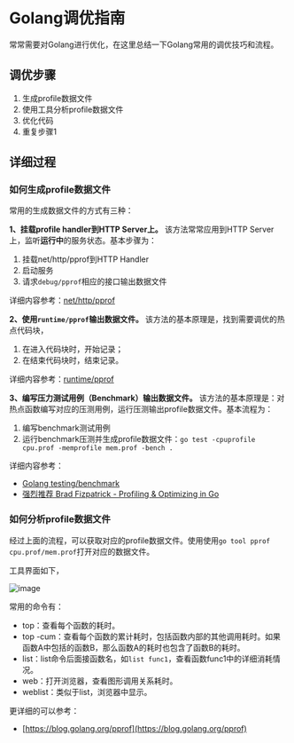 # Golang调优指南

常常需要对Golang进行优化，在这里总结一下Golang常用的调优技巧和流程。

## 调优步骤

1. 生成profile数据文件
2. 使用工具分析profile数据文件
3. 优化代码
4. 重复步骤1


## 详细过程

### 如何生成profile数据文件

常用的生成数据文件的方式有三种：

**1、挂载profile handler到HTTP Server上。**
  该方法常常应用到HTTP Server上，监听**运行中**的服务状态。基本步骤为：
  1. 挂载net/http/pprof到HTTP Handler
  2. 启动服务
  3. 请求`debug/pprof`相应的接口输出数据文件

  详细内容参考：[net/http/pprof](https://golang.org/pkg/net/http/pprof/) 

**2、使用`runtime/pprof`输出数据文件。**
  该方法的基本原理是，找到需要调优的热点代码块，
  1. 在进入代码块时，开始记录；
  2. 在结束代码块时，结束记录。

  详细内容参考：[runtime/pprof](https://golang.org/pkg/runtime/pprof/)

**3、编写压力测试用例（Benchmark）输出数据文件。**
  该方法的基本原理是：对热点函数编写对应的压测用例，运行压测输出profile数据文件。基本流程为：
  1. 编写benchmark测试用例
  2. 运行benchmark压测并生成profile数据文件：`go test -cpuprofile cpu.prof -memprofile mem.prof -bench .`

  详细内容参考：
  - [Golang testing/benchmark](https://golang.org/pkg/testing/#hdr-Benchmarks)
  - [强烈推荐 Brad Fizpatrick - Profiling & Optimizing in Go](https://github.com/bradfitz/talk-yapc-asia-2015/blob/master/talk.md)


### 如何分析profile数据文件

经过上面的流程，可以获取对应的profile数据文件。使用使用`go tool pprof cpu.prof/mem.prof`打开对应的数据文件。

工具界面如下，

![image](https://user-images.githubusercontent.com/3946563/94361230-67910480-00e5-11eb-98f3-46f926f0aea1.png)

常用的命令有：

- top：查看每个函数的耗时。
- top -cum：查看每个函数的累计耗时，包括函数内部的其他调用耗时。如果函数A中包括的函数B，那么函数A的耗时也包含了函数B的耗时。
- list：list命令后面接函数名，如`list func1`，查看函数func1中的详细消耗情况。
- web：打开浏览器，查看图形调用关系耗时。
- weblist：类似于list，浏览器中显示。

更详细的可以参考：
- [https://blog.golang.org/pprof](https://blog.golang.org/pprof)